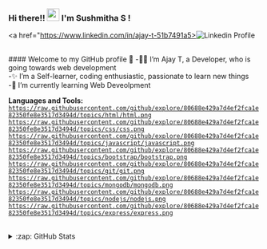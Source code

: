 ### Hi there!! <img src="https://media.giphy.com/media/hvRJCLFzcasrR4ia7z/giphy.gif" width="25px"> I'm Sushmitha S !
<a href="https://www.linkedin.com/in/ajay-t-51b7491a5><img src="https://img.shields.io/badge/linkedin-%230077B5.svg?&style=for-the-badge&logo=linkedin&logoColor=white" alt="Linkedin Profile"/></a> &nbsp;

<br/>
#### Welcome to my GitHub profile 🥰
-👩‍💻 I’m Ajay T, a Developer, who is going towards web development
<br/>
-✨ I’m a Self-learner, coding enthusiastic, passionate to learn new things 
<br/>
-🌱 I’m currently learning Web Deveolpment 
<br/>

**Languages and Tools:**  
<code>https://raw.githubusercontent.com/github/explore/80688e429a7d4ef2fca1e82350fe8e3517d3494d/topics/html/html.png</code>
<code>https://raw.githubusercontent.com/github/explore/80688e429a7d4ef2fca1e82350fe8e3517d3494d/topics/css/css.png</code>
<code>https://raw.githubusercontent.com/github/explore/80688e429a7d4ef2fca1e82350fe8e3517d3494d/topics/javascript/javascript.png</code>
<code>https://raw.githubusercontent.com/github/explore/80688e429a7d4ef2fca1e82350fe8e3517d3494d/topics/bootstrap/bootstrap.png</code>
<code>https://raw.githubusercontent.com/github/explore/80688e429a7d4ef2fca1e82350fe8e3517d3494d/topics/git/git.png</code>
<code>https://raw.githubusercontent.com/github/explore/80688e429a7d4ef2fca1e82350fe8e3517d3494d/topics/mongodb/mongodb.png</code>
<code>https://raw.githubusercontent.com/github/explore/80688e429a7d4ef2fca1e82350fe8e3517d3494d/topics/nodejs/nodejs.png</code>
<code>https://raw.githubusercontent.com/github/explore/80688e429a7d4ef2fca1e82350fe8e3517d3494d/topics/express/express.png</code>

<br/>

<details>
     <br/>
<summary>:zap: GitHub Stats</summary>
<center><img align="left" alt="Ajay's GitHub Stats" src="https://github-readme-stats.vercel.app/api?username=ajaythekkiniyil&show_icons=true&theme=radical" /></center>
 <br/>
</details>
